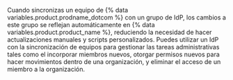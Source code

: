 Cuando sincronizas un equipo de {% data variables.product.prodname_dotcom %} con un grupo de IdP, los cambios a este grupo se reflejan automáticamente en {% data variables.product.product_name %}, reduciendo la necesidad de hacer actualizaciones manuales y scripts personalizados. Puedes utilizar un IdP con la sincronización de equipos para gestionar las tareas administrativas tales como el incorporar miembros nuevos, otorgar permisos nuevos para hacer movimientos dentro de una organización, y eliminar el acceso de un miembro a la organización.
